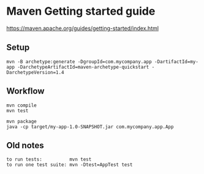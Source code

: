 # Maven Getting started guide

https://maven.apache.org/guides/getting-started/index.html

## Setup

```
mvn -B archetype:generate -DgroupId=com.mycompany.app -DartifactId=my-app -DarchetypeArtifactId=maven-archetype-quickstart -DarchetypeVersion=1.4
```

## Workflow

```
mvn compile
mvn test

mvn package
java -cp target/my-app-1.0-SNAPSHOT.jar com.mycompany.app.App
```

## Old notes

```
to run tests:          mvn test
to run one test suite: mvn -Dtest=AppTest test
```
